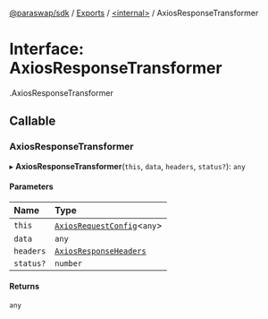 [@paraswap/sdk](../README.md) / [Exports](../modules.md) / [<internal\>](../modules/internal_.md) / AxiosResponseTransformer

# Interface: AxiosResponseTransformer

[<internal>](../modules/internal_.md).AxiosResponseTransformer

## Callable

### AxiosResponseTransformer

▸ **AxiosResponseTransformer**(`this`, `data`, `headers`, `status?`): `any`

#### Parameters

| Name | Type |
| :------ | :------ |
| `this` | [`AxiosRequestConfig`](internal_.AxiosRequestConfig.md)<`any`\> |
| `data` | `any` |
| `headers` | [`AxiosResponseHeaders`](../modules/internal_.md#axiosresponseheaders) |
| `status?` | `number` |

#### Returns

`any`
